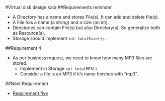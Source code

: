 #Virtual disk design kata
##Requirements reminder
* A Directory has a name and stores File(s). It can add and delete file(s).
* A File has a name (a string) and a size (an int).
* Directories can contain File(s) but also Directory(s). So generalize both as Resource(s).
* Storage should implement ```int totalSize();```.

##Requirement 4
* As per business request, we need to know how many MP3 files are stored.
    * Implement in Storage ```int totalMP3()```
    * Consider a file is an MP3 if it’s name finishes with “mp3”.

##Next Requirement
* [Requirement five](../requirement-5/README.md)
